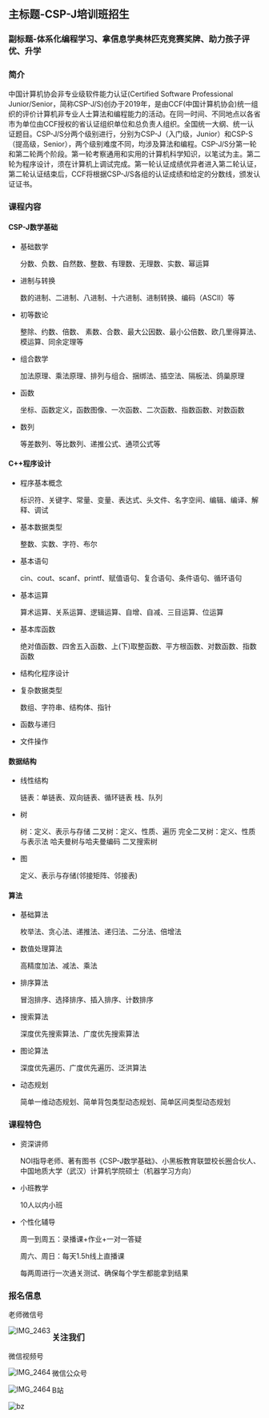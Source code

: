 ## 主标题-CSP-J培训班招生

### 副标题-体系化编程学习、拿信息学奥林匹克竞赛奖牌、助力孩子评优、升学

### 简介

中国计算机协会非专业级软件能力认证(Certified Software Professional Junior/Senior，简称CSP-J/S)创办于2019年，是由CCF(中国计算机协会)统一组织的评价计算机非专业人士算法和编程能力的活动。在同一时间、不同地点以各省市为单位由CCF授权的省认证组织单位和总负责人组织。全国统一大纲、统一认证题目。CSP-J/S分两个级别进行，分别为CSP-J（入门级，Junior）和CSP-S（提高级，Senior），两个级别难度不同，均涉及算法和编程。CSP-J/S分第一轮和第二轮两个阶段。第一轮考察通用和实用的计算机科学知识，以笔试为主。第二轮为程序设计，须在计算机上调试完成。第一轮认证成绩优异者进入第二轮认证，第二轮认证结束后，CCF将根据CSP-J/S各组的认证成绩和给定的分数线，颁发认证证书。



### 课程内容

#### CSP-J数学基础

* 基础数学

  分数、负数、自然数、整数、有理数、无理数、实数、幂运算

* 进制与转换

  数的进制、二进制、八进制、十六进制、进制转换、编码（ASCII）等

* 初等数论

  整除、约数、倍数、 素数、合数、最大公因数、最小公倍数、欧几里得算法、模运算、同余定理等

* 组合数学

  加法原理、乘法原理、排列与组合、捆绑法、插空法、隔板法、鸽巢原理

* 函数

  坐标、函数定义，函数图像、一次函数、二次函数、指数函数、对数函数

* 数列

  等差数列、等比数列、递推公式、通项公式等



#### C++程序设计

* 程序基本概念

  标识符、关键字、常量、变量、表达式、头文件、名字空间、编辑、编译、解释、调试

* 基本数据类型

  整数、实数、字符、布尔

* 基本语句

  cin、cout、scanf、printf、赋值语句、复合语句、条件语句、循环语句

* 基本运算

  算术运算、关系运算、逻辑运算、自增、自减、三目运算、位运算

* 基本库函数

  绝对值函数、四舍五入函数、上(下)取整函数、平方根函数、对数函数、指数函数

* 结构化程序设计

* 复杂数据类型

  数组、字符串、结构体、指针

* 函数与递归

* 文件操作



#### 数据结构

* 线性结构

  链表：单链表、双向链表、循环链表
  栈、队列

* 树

  树：定义、表示与存储
  二叉树：定义、性质、遍历
  完全二叉树：定义、性质与表示法
  哈夫曼树与哈夫曼编码
  二叉搜索树

* 图

  定义、表示与存储(邻接矩阵、邻接表)



#### 算法

* 基础算法

  枚举法、贪心法、递推法、递归法、二分法、倍增法

* 数值处理算法

  高精度加法、减法、乘法

* 排序算法

  冒泡排序、选择排序、插入排序、计数排序

* 搜索算法

  深度优先搜索算法、广度优先搜索算法

* 图论算法

  深度优先遍历、广度优先遍历、泛洪算法

* 动态规划

  简单一维动态规划、简单背包类型动态规划、简单区间类型动态规划



### 课程特色

* 资深讲师

  NOI指导老师、著有图书《CSP-J数学基础》、小黑板教育联盟校长圈合伙人、中国地质大学（武汉）计算机学院硕士（机器学习方向）

* 小班教学

  10人以内小班

* 个性化辅导

  周一到周五：录播课+作业+一对一答疑

  周六、周日：每天1.5h线上直播课

  每两周进行一次通关测试、确保每个学生都能拿到结果



### 报名信息

老师微信号

<img src="./IMG_2463.JPG" alt="IMG_2463" style="zoom:100%;" align="left" />





### 关注我们

微信视频号

<img src="./IMG_2464.JPG" alt="IMG_2464" style="zoom:100%;" align="left"/>

微信公众号

<img src="./wx_public.JPG" alt="IMG_2464" style="zoom:100%;" align="left"/>

B站

<img src="./bz.png" alt="bz" style="zoom:100%;" align="left"/>


